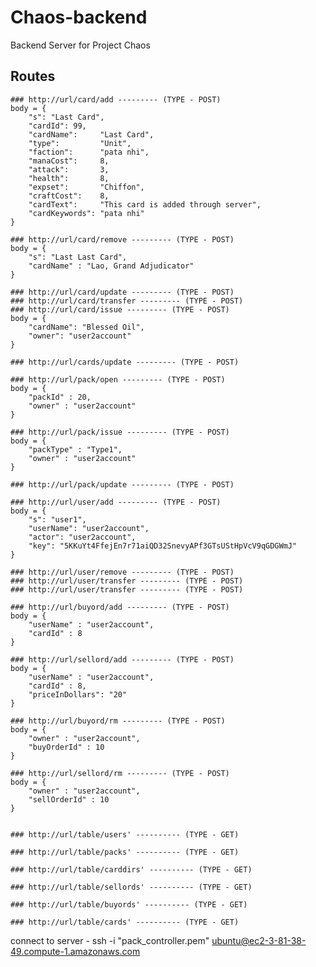 # Chaos-backend
Backend Server for Project Chaos

## Routes


    ### http://url/card/add --------- (TYPE - POST)
    body = {
        "s": "Last Card",
        "cardId": 99,
        "cardName":     "Last Card",
        "type":         "Unit",
        "faction":      "pata nhi",
        "manaCost":     8,
        "attack":       3,
        "health":       8,
        "expset":       "Chiffon",
        "craftCost":    8,
        "cardText":     "This card is added through server",
        "cardKeywords": "pata nhi"
    }

    ### http://url/card/remove --------- (TYPE - POST)
    body = {
        "s": "Last Last Card",
        "cardName" : "Lao, Grand Adjudicator"
    }

    ### http://url/card/update --------- (TYPE - POST)
    ### http://url/card/transfer --------- (TYPE - POST)
    ### http://url/card/issue --------- (TYPE - POST)
    body = {
        "cardName": "Blessed Oil",
        "owner": "user2account"
    }

    ### http://url/cards/update --------- (TYPE - POST)

    ### http://url/pack/open --------- (TYPE - POST)
    body = {
        "packId" : 20,
        "owner" : "user2account"
    }

    ### http://url/pack/issue --------- (TYPE - POST)
    body = {
        "packType" : "Type1",
        "owner" : "user2account"
    }

    ### http://url/pack/update --------- (TYPE - POST)

    ### http://url/user/add --------- (TYPE - POST)
    body = {
        "s": "user1",
        "userName": "user2account",
        "actor": "user2account",
        "key": "5KKuYt4FfejEn7r71aiQD32SnevyAPf3GTsUStHpVcV9qGDGWmJ"
    }

    ### http://url/user/remove --------- (TYPE - POST)
    ### http://url/user/transfer --------- (TYPE - POST)
    ### http://url/user/transfer --------- (TYPE - POST)

    ### http://url/buyord/add --------- (TYPE - POST)
    body = {
        "userName" : "user2account",
        "cardId" : 8
    }

    ### http://url/sellord/add --------- (TYPE - POST)
    body = {
        "userName" : "user2account",
        "cardId" : 8,
        "priceInDollars": "20"
    }

    ### http://url/buyord/rm --------- (TYPE - POST)
    body = {
        "owner" : "user2account",
        "buyOrderId" : 10
    }

    ### http://url/sellord/rm --------- (TYPE - POST)
    body = {
        "owner" : "user2account",
        "sellOrderId" : 10
    }


    ### http://url/table/users' ---------- (TYPE - GET)

    ### http://url/table/packs' ---------- (TYPE - GET)

    ### http://url/table/carddirs' ---------- (TYPE - GET)

    ### http://url/table/sellords' ---------- (TYPE - GET)

    ### http://url/table/buyords' ---------- (TYPE - GET)

    ### http://url/table/cards' ---------- (TYPE - GET)


connect to server - ssh -i "pack_controller.pem" ubuntu@ec2-3-81-38-49.compute-1.amazonaws.com
